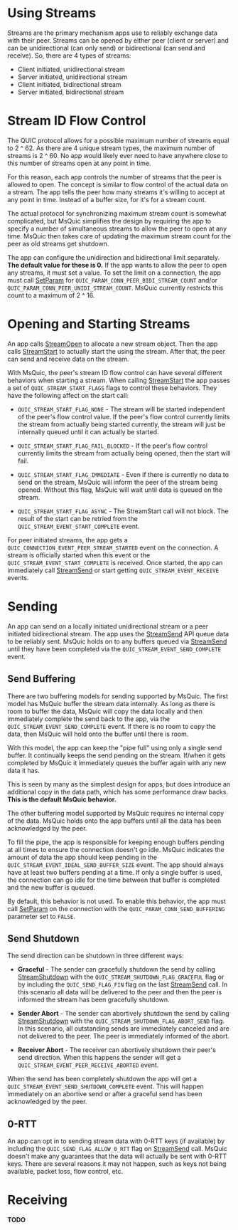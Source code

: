 Using Streams
======

Streams are the primary mechanism apps use to reliably exchange data with their peer. Streams can be opened by either peer (client or server) and can be unidirectional (can only send) or bidirectional (can send and receive). So, there are 4 types of streams:

- Client initiated, unidirectional stream
- Server initiated, unidirectional stream
- Client initiated, bidirectional stream
- Server initiated, bidirectional stream

# Stream ID Flow Control

The QUIC protocol allows for a possible maximum number of streams equal to 2 ^ 62. As there are 4 unique stream types, the maximum number of streams is 2 ^ 60. No app would likely ever need to have anywhere close to this number of streams open at any point in time.

For this reason, each app controls the number of streams that the peer is allowed to open. The concept is similar to flow control of the actual data on a stream. The app tells the peer how many streams it's willing to accept at any point in time. Instead of a buffer size, for it's for a stream count.

The actual protocol for synchronizing maximum stream count is somewhat complicated, but MsQuic simplifies the design by requiring the app to specify a number of simultaneous streams to allow the peer to open at any time. MsQuic then takes care of updating the maximum stream count for the peer as old streams get shutdown.

The app can configure the unidirection and bidirectional limit separately. **The default value for these is 0.** If the app wants to allow the peer to open any streams, it must set a value. To set the limit on a connection, the app must call [SetParam](v1/SetParam.md) for `QUIC_PARAM_CONN_PEER_BIDI_STREAM_COUNT` and/or `QUIC_PARAM_CONN_PEER_UNIDI_STREAM_COUNT`. MsQuic currently restricts this count to a maximum of 2 ^ 16.

# Opening and Starting Streams

An app calls [StreamOpen](v1/StreamOpen.md) to allocate a new stream object. Then the app calls [StreamStart](v1/StreamStart.md) to actually start the using the stream. After that, the peer can send and receive data on the stream.

With MsQuic, the peer's stream ID flow control can have several different behaviors when starting a stream. When calling [StreamStart](v1/StreamStart.md) the app passes a set of `QUIC_STREAM_START_FLAGS` flags to control these behaviors. They have the following affect on the start call:

- `QUIC_STREAM_START_FLAG_NONE` - The stream will be started independent of the peer's flow control value. If the peer's flow control currently limits the stream from actually being started currently, the stream will just be internally queued until it can actually be started.

- `QUIC_STREAM_START_FLAG_FAIL_BLOCKED` - If the peer's flow control currently limits the stream from actually being opened, then the start will fail.

- `QUIC_STREAM_START_FLAG_IMMEDIATE` - Even if there is currently no data to send on the stream, MsQuic will inform the peer of the stream being opened. Without this flag, MsQuic will wait until data is queued on the stream.

- `QUIC_STREAM_START_FLAG_ASYNC` - The StreamStart call will not block. The result of the start can be retried from the `QUIC_STREAM_EVENT_START_COMPLETE` event.

For peer initiated streams, the app gets a `QUIC_CONNECTION_EVENT_PEER_STREAM_STARTED` event on the connection. A stream is officially started when this event or the `QUIC_STREAM_EVENT_START_COMPLETE` is received. Once started, the app can immediately call [StreamSend](v1/StreamSend.md) or start getting `QUIC_STREAM_EVENT_RECEIVE` events.

# Sending

An app can send on a locally initiated unidirectional stream or a peer initiated bidirectional stream. The app uses the [StreamSend](v1/StreamSend.md) API queue data to be reliably sent. MsQuic holds on to any buffers queued via [StreamSend](v1/StreamSend.md) until they have been completed via the `QUIC_STREAM_EVENT_SEND_COMPLETE` event.

## Send Buffering

There are two buffering models for sending supported by MsQuic. The first model has MsQuic buffer the stream data internally. As long as there is room to buffer the data, MsQuic will copy the data locally and then immediately complete the send back to the app, via the `QUIC_STREAM_EVENT_SEND_COMPLETE` event. If there is no room to copy the data, then MsQuic will hold onto the buffer until there is room.

With this model, the app can keep the "pipe full" using only a single send buffer. It continually keeps the send pending on the stream. If/when it gets completed by MsQuic it immediately queues the buffer again with any new data it has.

This is seen by many as the simplest design for apps, but does introduce an additional copy in the data path, which has some performance draw backs. **This is the default MsQuic behavior.**

The other buffering model supported by MsQuic requires no internal copy of the data. MsQuic holds onto the app buffers until all the data has been acknowledged by the peer.

To fill the pipe, the app is responsible for keeping enough buffers pending at all times to ensure the connection doesn't go idle. MsQuic indicates the amount of data the app should keep pending in the `QUIC_STREAM_EVENT_IDEAL_SEND_BUFFER_SIZE` event. The app should always have at least two buffers pending at a time. If only a single buffer is used, the connection can go idle for the time between that buffer is completed and the new buffer is queued.

By default, this behavior is not used. To enable this behavior, the app must call [SetParam](v1/SetParam.md) on the connection with the `QUIC_PARAM_CONN_SEND_BUFFERING` parameter set to `FALSE`.

## Send Shutdown

The send direction can be shutdown in three different ways:

- **Graceful** - The sender can gracefully shutdown the send by calling [StreamShutdown](v1/StreamShutdown.md) with the `QUIC_STREAM_SHUTDOWN_FLAG_GRACEFUL` flag or by including the `QUIC_SEND_FLAG_FIN` flag on the last [StreamSend](v1/StreamSend.md) call. In this scenario all data will be delivered to the peer and then the peer is informed the stream has been gracefully shutdown.

- **Sender Abort** - The sender can abortively shutdown the send by calling [StreamShutdown](v1/StreamShutdown.md) with the `QUIC_STREAM_SHUTDOWN_FLAG_ABORT_SEND` flag. In this scenario, all outstanding sends are immediately canceled and are not delivered to the peer. The peer is immediately informed of the abort.

- **Receiver Abort** - The receiver can abortively shutdown their peer's send direction. When this happens the sender will get a `QUIC_STREAM_EVENT_PEER_RECEIVE_ABORTED` event.

When the send has been completely shutdown the app will get a `QUIC_STREAM_EVENT_SEND_SHUTDOWN_COMPLETE` event. This will happen immediately on an abortive send or after a graceful send has been acknowledged by the peer.

## 0-RTT

An app can opt in to sending stream data with 0-RTT keys (if available) by including the `QUIC_SEND_FLAG_ALLOW_0_RTT` flag on [StreamSend](v1/StreamSend.md) call. MsQuic doesn't make any guarantees that the data will actually be sent with 0-RTT keys. There are several reasons it may not happen, such as keys not being available, packet loss, flow control, etc.

# Receiving

**TODO**
